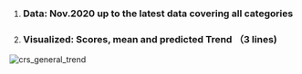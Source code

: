 ### 

1. ### Data: Nov.2020  up to the latest data covering all categories

2. ### Visualized: Scores, mean and predicted Trend （3 lines)

   
![crs_general_trend](https://github.com/qxnatalie/CRS-scores-data/assets/36719487/82a0d6db-dc3b-4afa-ac5a-0a472d61ab1f)
